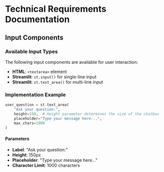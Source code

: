 # Technical Requirements Documentation

## Input Components

### Available Input Types

The following input components are available for user interaction:

- **HTML**: `<textarea>` element
- **Streamlit**: `st.input()` for single-line input
- **Streamlit**: `st.text_area()` for multi-line input

### Implementation Example

```python
user_question = st.text_area(
    "Ask your question:",
    height=150,  # Height parameter determines the size of the chatbox
    placeholder="Type your message here...",
    max_chars=1000
)
```

#### Parameters
- **Label**: "Ask your question:"
- **Height**: 150px
- **Placeholder**: "Type your message here..."
- **Character Limit**: 1000 characters

